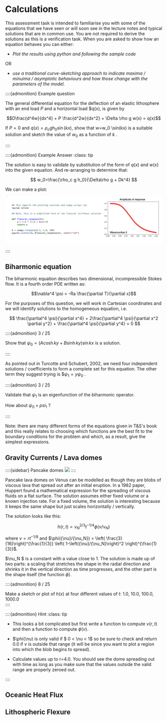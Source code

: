 # Calculations

This assessment task is intended to familiarise you with some of the equations that we have seen or will soon see in the lecture notes and typical solutions that are in common use. You are not required to derive the solutions as this is a verification task. When you are asked to show how an equation behaves you can either:

 - *Plot the results using python and following the sample code* 
 
 OR 
 
- *use a traditional curve-sketching approach to indicate maxima / minuima / asymptotic behaviours and how those change with the parameters of the model.*


::::{admonition} Example question

The general differential equation for the deflection of an elastic lithosphere with an end load $P$  and a horizontal load $q(x), is given by

$$D\frac{d^4w}{dx^4} + P \frac{d^2w}{dx^2} + \Delta \rho g w(x) = q(x)$$

If $P=0$ and $q(x)=\rho_c g h_0 \sin(kx)$, show that w=w_0 \sin(kx) is a suitable solution and sketch the value of $w_0$ as a function of $k$ .

::::


::::{admonition} Example Answer
:class: tip

The solution is easy to validate by substitution of the form of $q(x)$ and $w(x)$ into the given equation. And re-arranging to determine that:

$$ w_0=\frac{\rho_c g h_0}{\Delta\rho g + Dk^4}  $$

We can make a plot:

![](Figures/calculations/ExampleAnswerPlot.png)

::::

## Biharmonic equation

The biharmonic equation describes two dimensional, incompressible Stokes flow. It is a fourth order PDE written as:

$$\nabla^4 \psi = -Ra \frac{\partial T}{\partial x}$$

For the purposes of this question, we will work in Cartesian coordinates and we will identify solutions to the homogeneous equation, i.e. 

$$
\frac{\partial^4 \psi}{\partial x^4} +
2\frac{\partial^4 \psi}{\partial x^2 \partial y^2} +
\frac{\partial^4 \psi}{\partial y^4} = 0
$$
	
::::{admonition} 3 / 25
   
Show that $\psi_0 = \left( A \cosh ky + B \sinh ky \right) \sin kx$ is a solution. 

::::

As pointed out in Turcotte and Schubert, 2002, we need four independent solutions / coefficients to form a complete set for this equation. The other term they suggest trying is $$\psi_1 = y\psi_0$ . 

::::{admonition} 3 / 25

Validate that $\psi_1$ is an eigenfunction of the biharmonic operator. 

How about $\psi_0 + psi_1$ ?

::::

Note: there are many different forms of the equations given in T&S's book and this really relates to choosing which functions are the best fit to the boundary conditions for the problem and which, as a result, give the simplest expressions.

## Gravity Currents / Lava domes

::::{sidebar} Pancake domes
![](Figures/calculations/PancakeDomes.png)
::::

Pancake lava domes on Venus can be modelled as though they are blobs of viscous lava that spread out after an initial eruption. In a 1982 paper, Huppert found a mathematical expression for the spreading of viscous fluids on a flat surface. The solution assumes either fixed volume or a known injection rate. For a fixed volume, the solution is interesting because it keeps the same shape but just scales horizontally / vertically. 

The solution looks like this:

$$ h(r,t) = \nu_N^{2/3}  t^{-1/4} \phi(\nu/\nu_N) $$

where  $\nu =  r t^{-1 / 8}$ and $\phi({\nu}/{\nu_N}) = \left( \frac{3}{16}\right)^{\frac{1}{3}} 
\left( 1-\left({\nu}/{\nu_N}\right)^2 \right)^{\frac{1}{3}}$.

$\nu_N $ is a constant with a value close to 1. The solution is made up of two parts: a scaling that stretches the shape in the radial direction and shrinks it in the vertical direction as time progresses, and the other part is the shape itself (the function $\phi$).

::::{admonition} 8 / 25

Make a sketch or plot of $h(x)$  at four different values of $t$: 1.0, 10.0, 100.0, 1000.0  
::::

::::{admonition} Hint 
:class: tip

 - This looks a bit complicated but first write a function to compute $\nu(r,t)$ and then a function to compute $\phi(\nu)$. 
 - $\phi(\nu) is only valid if $ 0 < \nu < 1$  so be sure to check and return 0.0 if $\nu$ is outside that range (it will be since you want to plot a region into which the blob begins to spread).

 - Calculate values up to r=4.0. You should see the dome spreading out with time as long as you make sure that the values outside the valid range are properly zeroed out.

::::



## Oceanic Heat Flux



## Lithospheric Flexure